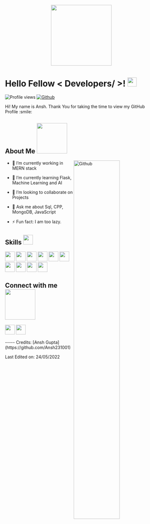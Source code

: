 <p align="center">
    <img width="200" src="[https://icon-library.com/images/coder-icon/coder-icon-17.jpg](https://static.toiimg.com/thumb/resizemode-4,msid-79564360,width-1200,height-900/79564360.jpg)">
</p>

<h1> Hello Fellow < Developers/ >! <img src = "https://raw.githubusercontent.com/MartinHeinz/MartinHeinz/master/wave.gif" width = 30px> </h1>
<p align='center'>
</p>


![Profile views](https://visitor-badge.glitch.me/badge?page_id=Aditya664.Aditya664)
[![Github](https://img.shields.io/github/followers/Aditya664?label=Follow&style=social)](https://github.com/Aditya664)

<div size='20px'> Hi! My name is Ansh. Thank You for taking the time to view my GitHub Profile :smile: 
</div>

<h2> About Me <img src = "https://media0.giphy.com/media/KDDpcKigbfFpnejZs6/giphy.gif?cid=ecf05e47oy6f4zjs8g1qoiystc56cu7r9tb8a1fe76e05oty&rid=giphy.gif" width = 100px></h2>

<img width="55%" align="right" alt="Github" src="https://raw.githubusercontent.com/onimur/.github/master/.resources/git-header.svg" />

- 🔭 I’m currently working in MERN stack
  
- 🌱 I’m currently learning Flask, Machine Learning and AI
  
- 👯 I’m looking to collaborate on Projects
  
- 💬 Ask me about Sql, CPP, MongoDB, JavaScript
  
- ⚡ Fun fact: I am too lazy.

<h2> Skills <img src = "https://media2.giphy.com/media/QssGEmpkyEOhBCb7e1/giphy.gif?cid=ecf05e47a0n3gi1bfqntqmob8g9aid1oyj2wr3ds3mg700bl&rid=giphy.gif" width = 32px> </h2>
    <div style="display: block;">
        <img width ='32px' src ='https://raw.githubusercontent.com/rahulbanerjee26/githubAboutMeGenerator/main/icons/python.svg'> </a>
        <img width ='32px' src ='https://raw.githubusercontent.com/rahulbanerjee26/githubAboutMeGenerator/main/icons/reactjs.svg'> </a>
        <img width ='32px' src ='https://raw.githubusercontent.com/rahulbanerjee26/githubAboutMeGenerator/main/icons/javascript.svg'> </a>
        <img width ='32px' src ='https://raw.githubusercontent.com/rahulbanerjee26/githubAboutMeGenerator/main/icons/mongodb.svg'> </a>
        <img width ='32px' src ='https://raw.githubusercontent.com/rahulbanerjee26/githubAboutMeGenerator/main/icons/c.svg'> </a>
        <img width ='32px' src ='https://raw.githubusercontent.com/rahulbanerjee26/githubAboutMeGenerator/main/icons/cpp.svg'> </a>
        <img width ='32px' src ='https://raw.githubusercontent.com/rahulbanerjee26/githubAboutMeGenerator/main/icons/sql.svg'>
        <img width ='32px' src ='https://raw.githubusercontent.com/rahulbanerjee26/githubAboutMeGenerator/main/icons/mysql.svg'>
        <img width ='32px' src ='https://raw.githubusercontent.com/rahulbanerjee26/githubAboutMeGenerator/main/icons/css.svg'> </a>
        <img width ='32px' src ='https://raw.githubusercontent.com/rahulbanerjee26/githubAboutMeGenerator/main/icons/html.svg'> </a>
    </div>

<div style="display: block;">
<h2> Connect with me <img src='https://raw.githubusercontent.com/ShahriarShafin/ShahriarShafin/main/Assets/handshake.gif' width="100px"> </h2>
<a href = '[https://www.linkedin.com/in/](https://www.linkedin.com/in/ansh-gupta-b9956a208/)'> <img width = '32px' align= 'center' src="https://raw.githubusercontent.com/rahulbanerjee26/githubAboutMeGenerator/main/icons/linked-in-alt.svg"/></a>   
<a href = 'https://www.github.com/Ansh231001'> <img width = '32px' align= 'center' src="https://raw.githubusercontent.com/rahulbanerjee26/githubAboutMeGenerator/main/icons/github.svg"/></a>
</div>  
<br>
-----
Credits: [Ansh Gupta](https://github.com/Ansh231001)

Last Edited on: 24/05/2022

